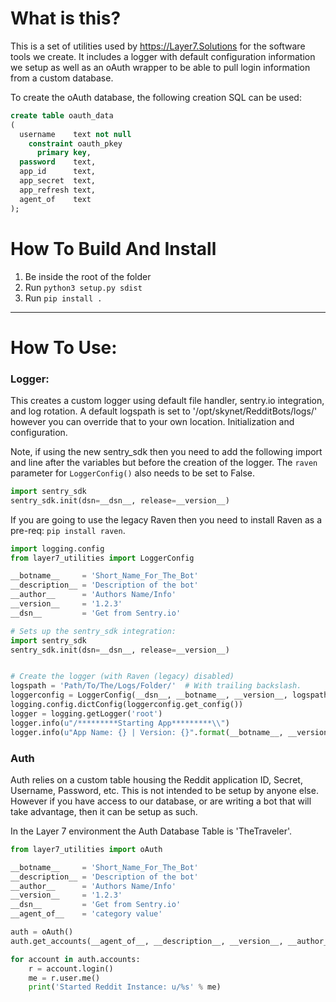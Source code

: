# What is this?

This is a set of utilities used by https://Layer7.Solutions for the software tools we create. It includes a logger with default configuration information we setup as well as an oAuth wrapper to be able to pull login information from a custom database.

To create the oAuth database, the following creation SQL can be used:

```sql
create table oauth_data
(
  username    text not null
    constraint oauth_pkey
      primary key,
  password    text,
  app_id      text,
  app_secret  text,
  app_refresh text,
  agent_of    text
);
```
# How To Build And Install

1. Be inside the root of the folder
2. Run `python3 setup.py sdist`
3. Run `pip install .`

---

# How To Use:

### Logger:

This creates a custom logger using default file handler, sentry.io integration, and log rotation. A default logspath is set to '/opt/skynet/RedditBots/logs/' however you can override that to your own location.
Initialization and configuration.

Note, if using the new sentry_sdk then you need to add the following import and line after the variables but before the creation of the logger. The `raven` parameter for `LoggerConfig()` also needs to be set to False.

```Python
import sentry_sdk
sentry_sdk.init(dsn=__dsn__, release=__version__)
```

If you are going to use the legacy Raven then you need to install Raven as a pre-req: `pip install raven`.

```Python
import logging.config
from layer7_utilities import LoggerConfig

__botname__     = 'Short_Name_For_The_Bot'
__description__ = 'Description of the bot'
__author__      = 'Authors Name/Info'
__version__     = '1.2.3'
__dsn__         = 'Get from Sentry.io'

# Sets up the sentry_sdk integration:
import sentry_sdk
sentry_sdk.init(dsn=__dsn__, release=__version__)


# Create the logger (with Raven (legacy) disabled)
logspath = 'Path/To/The/Logs/Folder/'  # With trailing backslash.
loggerconfig = LoggerConfig(__dsn__, __botname__, __version__, logspath, raven=False)
logging.config.dictConfig(loggerconfig.get_config())
logger = logging.getLogger('root')
logger.info(u"/*********Starting App*********\\")
logger.info(u"App Name: {} | Version: {}".format(__botname__, __version__))
```


### Auth

Auth relies on a custom table housing the Reddit application ID, Secret, Username, Password, etc. This is not intended to be setup by anyone else. However if you have access to our database, or are writing a bot that will take advantage, then it can be setup as such.

In the Layer 7 environment the Auth Database Table is 'TheTraveler'.

```Python
from layer7_utilities import oAuth

__botname__     = 'Short_Name_For_The_Bot'
__description__ = 'Description of the bot'
__author__      = 'Authors Name/Info'
__version__     = '1.2.3'
__dsn__         = 'Get from Sentry.io'
__agent_of__    = 'category value'

auth = oAuth()
auth.get_accounts(__agent_of__, __description__, __version__, __author__, __botname__, DB_USERNAME, DB_PASSWORD, DB_HOST, DatabaseTableName)

for account in auth.accounts:
    r = account.login()
    me = r.user.me()
    print('Started Reddit Instance: u/%s' % me)
```